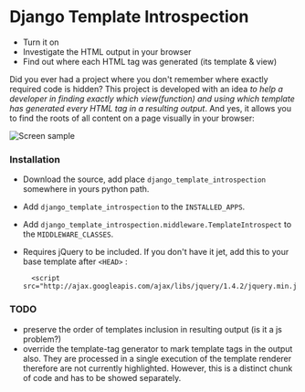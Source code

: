 Django Template Introspection
=============================
  - Turn it on
  - Investigate the HTML output in your browser
  - Find out where each HTML tag was generated (its template & view)

  Did you ever had a project where you don't remember where exactly required code is hidden? This project is developed with an idea *to help a developer in finding exactly which view(function) and using which template has generated every HTML tag in a resulting output*.
  And yes, it allows you to find the roots of all content on a page visually in your browser:

  ![Screen sample](http://sumno.com.ua/media/images/galleries/2008/11/01/dlya-publikatsij/menu015.png "Sample usage")

### Installation
 - Download the source, add place `django_template_introspection` somewhere in yours python path.
 - Add `django_template_introspection` to the `INSTALLED_APPS`.
 - Add `django_template_introspection.middleware.TemplateIntrospect` to the `MIDDLEWARE_CLASSES`.
 - Requires jQuery to be included. If you don't have it jet, add this to your base template after `<HEAD>` :

         <script src="http://ajax.googleapis.com/ajax/libs/jquery/1.4.2/jquery.min.js">

### TODO
 - preserve the order of templates inclusion in resulting output (is it a js problem?)
 - override the template-tag generator to mark template tags in the output also. They are processed in a single execution of the template renderer therefore are not currently highlighted. However, this is a distinct chunk of code and has to be showed separately.
